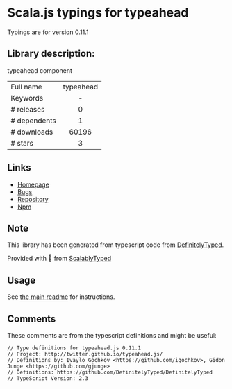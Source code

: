 
# Scala.js typings for typeahead

Typings are for version 0.11.1

## Library description:
typeahead component

|                    |                 |
| ------------------ | :-------------: |
| Full name          | typeahead |
| Keywords           | - |
| # releases         | 0 |
| # dependents       | 1 |
| # downloads        | 60196 |
| # stars            | 3 |

## Links
- [Homepage](https://github.com/shtylman/typeahead#readme)
- [Bugs](https://github.com/shtylman/typeahead/issues)
- [Repository](https://github.com/shtylman/typeahead)
- [Npm](https://www.npmjs.com/package/typeahead)
    


## Note
This library has been generated from typescript code from [DefinitelyTyped](https://definitelytyped.org).

Provided with :purple_heart: from [ScalablyTyped](https://github.com/oyvindberg/ScalablyTyped)

## Usage
See [the main readme](../../readme.md) for instructions.

## Comments

These comments are from the typescript definitions and might be useful:
```
// Type definitions for typeahead.js 0.11.1
// Project: http://twitter.github.io/typeahead.js/
// Definitions by: Ivaylo Gochkov <https://github.com/igochkov>, Gidon Junge <https://github.com/gjunge>
// Definitions: https://github.com/DefinitelyTyped/DefinitelyTyped
// TypeScript Version: 2.3

```


